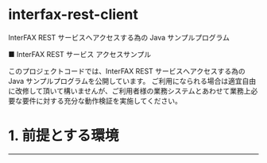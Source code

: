 # interfax-rest-client
InterFAX REST サービスへアクセスする為の Java サンプルプログラム

<body>
■ InterFAX REST サービス アクセスサンプル

このプロジェクトコードでは、InterFAX REST サービスへアクセスする為の Java サンプルプログラムを公開しています。
ご利用になられる場合は適宜自由に改修して頂いて構いませんが、ご利用者様の業務システムとあわせて業務上必要な要件に対する充分な動作検証を実施してください。

<div style="border-bottom: solid windowtext 1px">
    <h1>1. 前提とする環境</h1>
</div>
</body>
